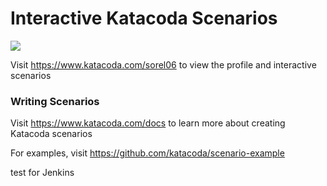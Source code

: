 # Interactive Katacoda Scenarios

[![](http://shields.katacoda.com/katacoda/sorel06/count.svg)](https://www.katacoda.com/sorel06 "Get your profile on Katacoda.com")

Visit https://www.katacoda.com/sorel06 to view the profile and interactive scenarios

### Writing Scenarios
Visit https://www.katacoda.com/docs to learn more about creating Katacoda scenarios

For examples, visit https://github.com/katacoda/scenario-example

test for Jenkins

